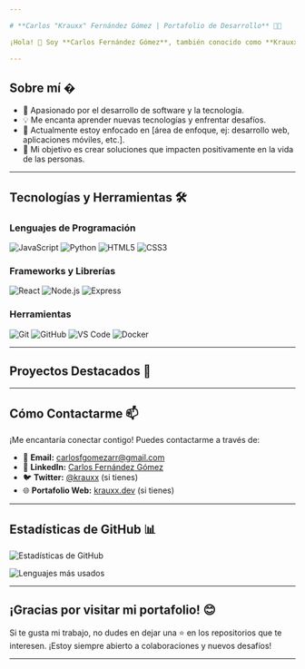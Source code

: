 ```yaml
---

# **Carlos "Krauxx" Fernández Gómez | Portafolio de Desarrollo** 👨‍💻

¡Hola! 👋 Soy **Carlos Fernández Gómez**, también conocido como **Krauxx**. Soy un apasionado desarrollador con experiencia en la creación de soluciones innovadoras y eficientes. Este repositorio es mi portafolio personal, donde muestro mis proyectos, habilidades y mi crecimiento como desarrollador.

---
```


## **Sobre mí** �

- 🚀 Apasionado por el desarrollo de software y la tecnología.
- 💡 Me encanta aprender nuevas tecnologías y enfrentar desafíos.
- 🌱 Actualmente estoy enfocado en [área de enfoque, ej: desarrollo web, aplicaciones móviles, etc.].
- 🎯 Mi objetivo es crear soluciones que impacten positivamente en la vida de las personas.

---

## **Tecnologías y Herramientas** 🛠️

### **Lenguajes de Programación**
![JavaScript](https://img.shields.io/badge/-JavaScript-F7DF1E?logo=javascript&logoColor=black)
![Python](https://img.shields.io/badge/-Python-3776AB?logo=python&logoColor=white)
![HTML5](https://img.shields.io/badge/-HTML5-E34F26?logo=html5&logoColor=white)
![CSS3](https://img.shields.io/badge/-CSS3-1572B6?logo=css3&logoColor=white)

### **Frameworks y Librerías**
![React](https://img.shields.io/badge/-React-61DAFB?logo=react&logoColor=black)
![Node.js](https://img.shields.io/badge/-Node.js-339933?logo=node.js&logoColor=white)
![Express](https://img.shields.io/badge/-Express-000000?logo=express&logoColor=white)

### **Herramientas**
![Git](https://img.shields.io/badge/-Git-F05032?logo=git&logoColor=white)
![GitHub](https://img.shields.io/badge/-GitHub-181717?logo=github&logoColor=white)
![VS Code](https://img.shields.io/badge/-VS_Code-007ACC?logo=visual-studio-code&logoColor=white)
![Docker](https://img.shields.io/badge/-Docker-2496ED?logo=docker&logoColor=white)

---

## **Proyectos Destacados** 🚀

---

## **Cómo Contactarme** 📫

¡Me encantaría conectar contigo! Puedes contactarme a través de:

- 📧 **Email:** [carlosfgomezarr@gmail.com](mailto:carlosfgomezarr@gmail.com)
- 💼 **LinkedIn:** [Carlos Fernández Gómez](https://www.linkedin.com/in/tu-perfil)
- 🐦 **Twitter:** [@krauxx](https://twitter.com/fgomez_carlos) (si tienes)
- 🌐 **Portafolio Web:** [krauxx.dev](https://cfg-codes.is-a.dev) (si tienes)

---

## **Estadísticas de GitHub** 📊

![Estadísticas de GitHub](https://github-readme-stats.vercel.app/api?username=tu-usuario&show_icons=true&theme=dark)

![Lenguajes más usados](https://github-readme-stats.vercel.app/api/top-langs/?username=tu-usuario&layout=compact&theme=dark)

---

## **¡Gracias por visitar mi portafolio!** 😊

Si te gusta mi trabajo, no dudes en dejar una ⭐ en los repositorios que te interesen. ¡Estoy siempre abierto a colaboraciones y nuevos desafíos!

---

